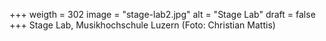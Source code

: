 ﻿+++
weigth = 302
image = "stage-lab2.jpg"
alt = "Stage Lab"
draft = false
+++
Stage Lab, Musikhochschule Luzern (Foto: Christian Mattis)
